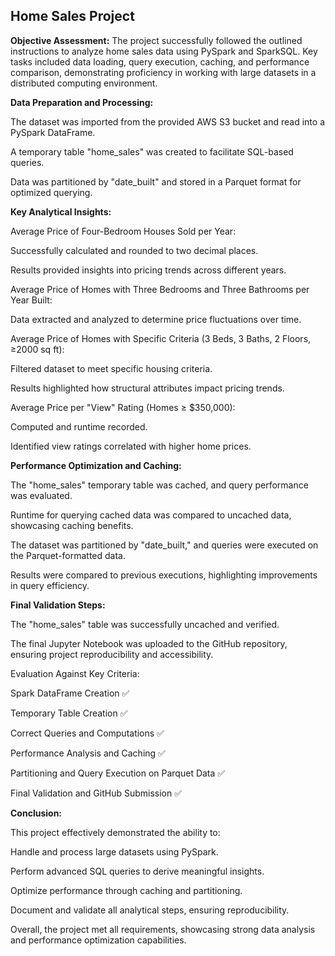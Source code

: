 ## Home Sales Project

**Objective Assessment:**
The project successfully followed the outlined instructions to analyze home sales data using PySpark and SparkSQL. Key tasks included data loading, query execution, caching, and performance comparison, demonstrating proficiency in working with large datasets in a distributed computing environment.

**Data Preparation and Processing:**

The dataset was imported from the provided AWS S3 bucket and read into a PySpark DataFrame.

A temporary table "home_sales" was created to facilitate SQL-based queries.

Data was partitioned by "date_built" and stored in a Parquet format for optimized querying.

**Key Analytical Insights:**

Average Price of Four-Bedroom Houses Sold per Year:

Successfully calculated and rounded to two decimal places.

Results provided insights into pricing trends across different years.

Average Price of Homes with Three Bedrooms and Three Bathrooms per Year Built:

Data extracted and analyzed to determine price fluctuations over time.

Average Price of Homes with Specific Criteria (3 Beds, 3 Baths, 2 Floors, ≥2000 sq ft):

Filtered dataset to meet specific housing criteria.

Results highlighted how structural attributes impact pricing trends.

Average Price per "View" Rating (Homes ≥ $350,000):

Computed and runtime recorded.

Identified view ratings correlated with higher home prices.

**Performance Optimization and Caching:**

The "home_sales" temporary table was cached, and query performance was evaluated.

Runtime for querying cached data was compared to uncached data, showcasing caching benefits.

The dataset was partitioned by "date_built," and queries were executed on the Parquet-formatted data.

Results were compared to previous executions, highlighting improvements in query efficiency.

**Final Validation Steps:**

The "home_sales" table was successfully uncached and verified.

The final Jupyter Notebook was uploaded to the GitHub repository, ensuring project reproducibility and accessibility.

Evaluation Against Key Criteria:

Spark DataFrame Creation ✅

Temporary Table Creation ✅

Correct Queries and Computations ✅

Performance Analysis and Caching ✅

Partitioning and Query Execution on Parquet Data ✅

Final Validation and GitHub Submission ✅

**Conclusion:**

This project effectively demonstrated the ability to:

Handle and process large datasets using PySpark.

Perform advanced SQL queries to derive meaningful insights.

Optimize performance through caching and partitioning.

Document and validate all analytical steps, ensuring reproducibility.

Overall, the project met all requirements, showcasing strong data analysis and performance optimization capabilities.

